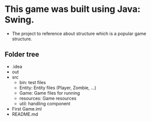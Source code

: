 # This game was built using Java: Swing.

- The project to reference about structure which is a popular game structure.

## Folder tree

- .idea
- out
- src
    + bin: test files
    + Entity: Entity files (Player, Zombie, ...)
    + Game: Game files for running
    + resources: Game resources
    + util: handling component
- First Game.iml
- README.md
